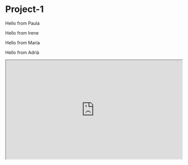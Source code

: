 # Project-1

Hello from Paula


Hello from Irene


Hello from María


Hello from Adrià 





<iframe width="560" height="315" src="https://www.youtube.com/embed/uwmeH6Rnj2E">
</iframe>
